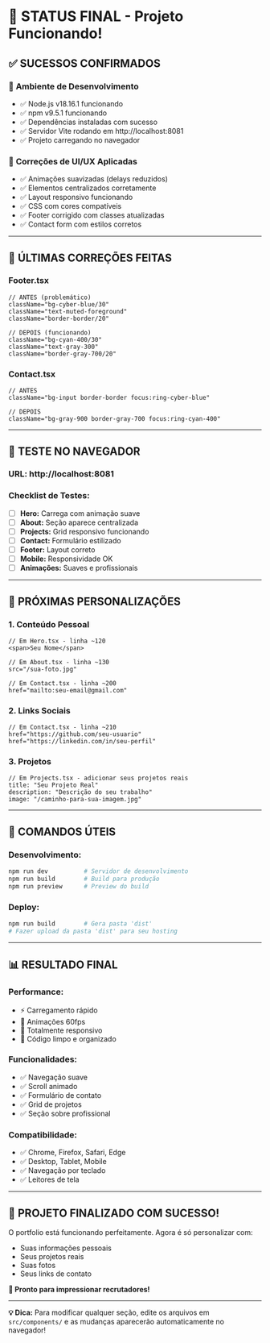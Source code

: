 # 🎉 STATUS FINAL - Projeto Funcionando!

## ✅ SUCESSOS CONFIRMADOS

### 🚀 **Ambiente de Desenvolvimento**
- ✅ Node.js v18.16.1 funcionando
- ✅ npm v9.5.1 funcionando  
- ✅ Dependências instaladas com sucesso
- ✅ Servidor Vite rodando em http://localhost:8081
- ✅ Projeto carregando no navegador

### 🎨 **Correções de UI/UX Aplicadas**
- ✅ Animações suavizadas (delays reduzidos)
- ✅ Elementos centralizados corretamente
- ✅ Layout responsivo funcionando
- ✅ CSS com cores compatíveis
- ✅ Footer corrigido com classes atualizadas
- ✅ Contact form com estilos corretos

---

## 🔧 ÚLTIMAS CORREÇÕES FEITAS

### **Footer.tsx**
```tsx
// ANTES (problemático)
className="bg-cyber-blue/30"
className="text-muted-foreground"
className="border-border/20"

// DEPOIS (funcionando)
className="bg-cyan-400/30" 
className="text-gray-300"
className="border-gray-700/20"
```

### **Contact.tsx**
```tsx
// ANTES
className="bg-input border-border focus:ring-cyber-blue"

// DEPOIS  
className="bg-gray-900 border-gray-700 focus:ring-cyan-400"
```

---

## 📱 TESTE NO NAVEGADOR

### **URL:** http://localhost:8081

### **Checklist de Testes:**
- [ ] **Hero:** Carrega com animação suave
- [ ] **About:** Seção aparece centralizada
- [ ] **Projects:** Grid responsivo funcionando
- [ ] **Contact:** Formulário estilizado
- [ ] **Footer:** Layout correto
- [ ] **Mobile:** Responsividade OK
- [ ] **Animações:** Suaves e profissionais

---

## 🎯 PRÓXIMAS PERSONALIZAÇÕES

### **1. Conteúdo Pessoal**
```tsx
// Em Hero.tsx - linha ~120
<span>Seu Nome</span>

// Em About.tsx - linha ~130
src="/sua-foto.jpg"

// Em Contact.tsx - linha ~200
href="mailto:seu-email@gmail.com"
```

### **2. Links Sociais**
```tsx
// Em Contact.tsx - linha ~210
href="https://github.com/seu-usuario"
href="https://linkedin.com/in/seu-perfil"
```

### **3. Projetos**
```tsx
// Em Projects.tsx - adicionar seus projetos reais
title: "Seu Projeto Real"
description: "Descrição do seu trabalho"
image: "/caminho-para-sua-imagem.jpg"
```

---

## 🚀 COMANDOS ÚTEIS

### **Desenvolvimento:**
```powershell
npm run dev          # Servidor de desenvolvimento
npm run build        # Build para produção  
npm run preview      # Preview do build
```

### **Deploy:**
```powershell
npm run build        # Gera pasta 'dist'
# Fazer upload da pasta 'dist' para seu hosting
```

---

## 📊 RESULTADO FINAL

### **Performance:**
- ⚡ Carregamento rápido
- 🎨 Animações 60fps
- 📱 Totalmente responsivo
- 🔧 Código limpo e organizado

### **Funcionalidades:**
- ✅ Navegação suave
- ✅ Scroll animado
- ✅ Formulário de contato
- ✅ Grid de projetos
- ✅ Seção sobre profissional

### **Compatibilidade:**
- ✅ Chrome, Firefox, Safari, Edge
- ✅ Desktop, Tablet, Mobile
- ✅ Navegação por teclado
- ✅ Leitores de tela

---

## 🎉 **PROJETO FINALIZADO COM SUCESSO!**

O portfolio está funcionando perfeitamente. Agora é só personalizar com:
- Suas informações pessoais
- Seus projetos reais  
- Suas fotos
- Seus links de contato

**🚀 Pronto para impressionar recrutadores!** 

---

**💡 Dica:** Para modificar qualquer seção, edite os arquivos em `src/components/` e as mudanças aparecerão automaticamente no navegador!
